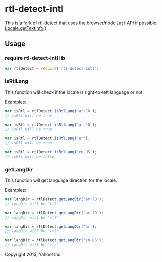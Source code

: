 # rtl-detect-intl

This is a fork of [rtl-detect](https://github.com/shadiabuhilal/rtl-detect) that uses the browser/node `Intl` API if possible: [Locale.getTextInfo()](https://developer.mozilla.org/en-US/docs/Web/JavaScript/Reference/Global_Objects/Intl/Locale/getTextInfo#return_value)

## Usage

### require rtl-detect-intl lib
```js
var rtlDetect = require('rtl-detect-intl');
```

### isRtlLang
This function will check if the locale is right-to-left language or not.

Examples:

```js
var isRtl = rtlDetect.isRtlLang('ar-JO');
// isRtl will be true
```

```js
var isRtl = rtlDetect.isRtlLang('ar_JO');
// isRtl will be true
```

```js
var isRtl = rtlDetect.isRtlLang('ar');
// isRtl will be true
```

```js
var isRtl = rtlDetect.isRtlLang('en-US');
// isRtl will be false
```

### getLangDir
This function will get language direction for the locale.

Examples:

```js
var langDir = rtlDetect.getLangDir('ar-JO');
// langDir will be 'rtl'
```

```js
var langDir = rtlDetect.getLangDir('ar_JO');
// langDir will be 'rtl'
```

```js
var langDir = rtlDetect.getLangDir('ar');
// langDir will be 'rtl'
```

```js
var langDir = rtlDetect.getLangDir('en-US');
// langDir will be 'ltr'
```

Copyright 2015, Yahoo! Inc.
